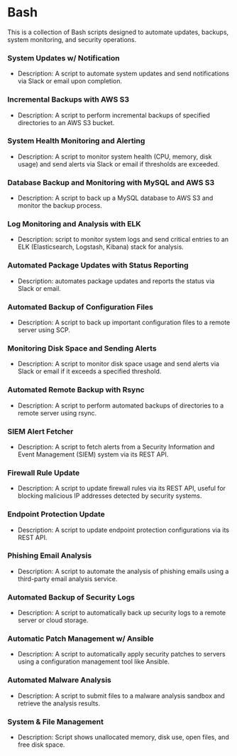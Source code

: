 # Bash

This is a collection of Bash scripts designed to automate updates, backups, system monitoring, and security operations.

### System Updates w/ Notification
- Description: A script to automate system updates and send notifications via Slack or email upon completion.

### Incremental Backups with AWS S3
- Description: A script to perform incremental backups of specified directories to an AWS S3 bucket.

### System Health Monitoring and Alerting
- Description: A script to monitor system health (CPU, memory, disk usage) and send alerts via Slack or email if thresholds are exceeded.

### Database Backup and Monitoring with MySQL and AWS S3
- Description: A script to back up a MySQL database to AWS S3 and monitor the backup process.

### Log Monitoring and Analysis with ELK
- Description: script to monitor system logs and send critical entries to an ELK (Elasticsearch, Logstash, Kibana) stack for analysis.

### Automated Package Updates with Status Reporting
- Description: automates package updates and reports the status via Slack or email.

###  Automated Backup of Configuration Files
- Description: A script to back up important configuration files to a remote server using SCP.

### Monitoring Disk Space and Sending Alerts
- Description: A script to monitor disk space usage and send alerts via Slack or email if it exceeds a specified threshold.

### Automated Remote Backup with Rsync
- Description: A script to perform automated backups of directories to a remote server using rsync.

### SIEM Alert Fetcher
- Description: A script to fetch alerts from a Security Information and Event Management (SIEM) system via its REST API.

### Firewall Rule Update
- Description: A script to update firewall rules via its REST API, useful for blocking malicious IP addresses detected by security systems.

###  Endpoint Protection Update
- Description: A script to update endpoint protection configurations via its REST API.

### Phishing Email Analysis
- Description: A script to automate the analysis of phishing emails using a third-party email analysis service.

###  Automated Backup of Security Logs
- Description: A script to automatically back up security logs to a remote server or cloud storage.

### Automatic Patch Management w/ Ansible
- Description: A script to automatically apply security patches to servers using a configuration management tool like Ansible.

### Automated Malware Analysis
- Description: A script to submit files to a malware analysis sandbox and retrieve the analysis results.

### System & File Management
- Description: Script shows unallocated memory, disk use, open files, and free disk space.

